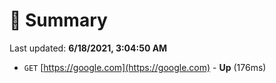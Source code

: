 # 📖 Summary
Last updated: **6/18/2021, 3:04:50 AM**

- `GET` [https://google.com](https://google.com) - **Up** (176ms)
